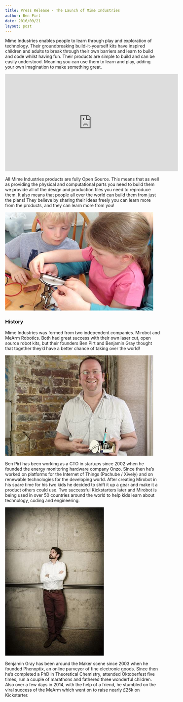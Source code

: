 ```yaml
---
title: Press Release - The Launch of Mime Industries
author: Ben Pirt
date: 2016/09/21
layout: post
---
```


Mime Industries enables people to learn through play and exploration of technology. Their groundbreaking build-it-yourself kits have inspired children and adults to break through their own barriers and learn to build and code whilst having fun. Their products are simple to build and can be easily understood. Meaning you can use them to learn and play, adding your own imagination to make something great.

<iframe width="560" height="315" src="https://www.youtube.com/embed/Ki7lqI6XE2s" frameborder="0" allowfullscreen></iframe>

All Mime Industries products are fully Open Source. This means that as well as providing the physical and computational parts you need to build them we provide all of the design and production files you need to reproduce them. It also means that people all over the world can build them from just the plans! They believe by sharing their ideas freely you can learn more from the products, and they can learn more from you!

![Kids building Mirobot](/assets/blog/mime-press-release/mirobot-kids.jpg)

### History

Mime Industries was formed from two independent companies. Mirobot and MeArm Robotics. Both had great success with their own laser cut, open source robot kits, but their founders Ben Pirt and Benjamin Gray thought that together they’d have a better chance of taking over the world!

![Ben Pirt](/assets/blog/mime-press-release/ben-pirt.jpg)

Ben Pirt has been working as a CTO in startups since 2002 when he founded the energy monitoring hardware company Onzo. Since then he’s worked on platforms for the Internet of Things (Pachube / Xively) and on renewable technologies for the developing world. After creating Mirobot in his spare time for his two kids he decided to shift it up a gear and make it a product others could use. Two successful Kickstarters later and Mirobot is being used in over 50 countries around the world to help kids learn about technology, coding and engineering.

![Ben Gray](/assets/blog/mime-press-release/ben-gray.jpg)

Benjamin Gray has been around the Maker scene since 2003 when he founded Phenoptix, an online purveyor of fine electronic goods. Since then he’s completed a PhD in Theoretical Chemistry, attended Oktoberfest five times, run a couple of marathons and fathered three wonderful children. Also over a few days in 2014, with the help of a friend, he stumbled on the viral success of the MeArm which went on to raise nearly £25k on Kickstarter.